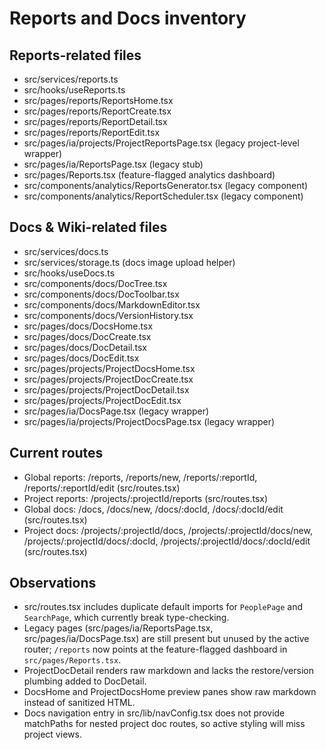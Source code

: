 # Reports and Docs inventory

## Reports-related files
- src/services/reports.ts
- src/hooks/useReports.ts
- src/pages/reports/ReportsHome.tsx
- src/pages/reports/ReportCreate.tsx
- src/pages/reports/ReportDetail.tsx
- src/pages/reports/ReportEdit.tsx
- src/pages/ia/projects/ProjectReportsPage.tsx (legacy project-level wrapper)
- src/pages/ia/ReportsPage.tsx (legacy stub)
- src/pages/Reports.tsx (feature-flagged analytics dashboard)
- src/components/analytics/ReportsGenerator.tsx (legacy component)
- src/components/analytics/ReportScheduler.tsx (legacy component)

## Docs & Wiki-related files
- src/services/docs.ts
- src/services/storage.ts (docs image upload helper)
- src/hooks/useDocs.ts
- src/components/docs/DocTree.tsx
- src/components/docs/DocToolbar.tsx
- src/components/docs/MarkdownEditor.tsx
- src/components/docs/VersionHistory.tsx
- src/pages/docs/DocsHome.tsx
- src/pages/docs/DocCreate.tsx
- src/pages/docs/DocDetail.tsx
- src/pages/docs/DocEdit.tsx
- src/pages/projects/ProjectDocsHome.tsx
- src/pages/projects/ProjectDocCreate.tsx
- src/pages/projects/ProjectDocDetail.tsx
- src/pages/projects/ProjectDocEdit.tsx
- src/pages/ia/DocsPage.tsx (legacy wrapper)
- src/pages/ia/projects/ProjectDocsPage.tsx (legacy wrapper)

## Current routes
- Global reports: /reports, /reports/new, /reports/:reportId, /reports/:reportId/edit (src/routes.tsx)
- Project reports: /projects/:projectId/reports (src/routes.tsx)
- Global docs: /docs, /docs/new, /docs/:docId, /docs/:docId/edit (src/routes.tsx)
- Project docs: /projects/:projectId/docs, /projects/:projectId/docs/new, /projects/:projectId/docs/:docId, /projects/:projectId/docs/:docId/edit (src/routes.tsx)

## Observations
- src/routes.tsx includes duplicate default imports for `PeoplePage` and `SearchPage`, which currently break type-checking.
- Legacy pages (src/pages/ia/ReportsPage.tsx, src/pages/ia/DocsPage.tsx) are still present but unused by the active router; `/reports` now points at the feature-flagged dashboard in `src/pages/Reports.tsx`.
- ProjectDocDetail renders raw markdown and lacks the restore/version plumbing added to DocDetail.
- DocsHome and ProjectDocsHome preview panes show raw markdown instead of sanitized HTML.
- Docs navigation entry in src/lib/navConfig.tsx does not provide matchPaths for nested project doc routes, so active styling will miss project views.
